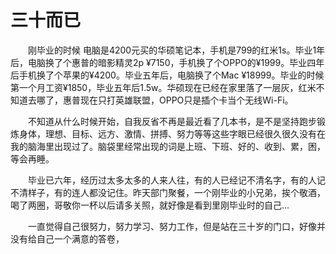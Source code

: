 # 三十而已

&ensp;&ensp;&ensp;&ensp;刚毕业的时候 电脑是4200元买的华硕笔记本，手机是799的红米1s。毕业1年后，电脑换了个惠普的暗影精灵2p ¥7150，手机换了个OPPO的¥1999。毕业四年后手机换了个苹果的¥4200。毕业五年后，电脑换了个Mac ¥18999。毕业的时候第一个月工资¥1850，毕业五年后1.5w。华硕现在已经在家里落了一层灰，红米不知道去哪了，惠普现在只打英雄联盟，OPPO只是插个卡当个无线Wi-Fi。

&ensp;&ensp;&ensp;&ensp;不知道从什么时候开始，自我反省不再是最近看了几本书，是不是坚持跑步锻炼身体，理想、目标、远方、激情、拼搏、努力等等这些字眼已经很久很久没有在我的脑海里出现过了。脑袋里经常出现的词是上班、下班、好的、收到、累，困，等会再睡。

&ensp;&ensp;&ensp;&ensp;毕业已六年，经历过太多太多的人来人往，有的人已经记不清名字，有的人记不清样子，有的连人都没记住。昨天部门聚餐，一个刚毕业的小兄弟，挨个敬酒，喝了两圈，哥敬你一杯以后请多关照，就好像是看到里刚毕业时的自己...

&ensp;&ensp;&ensp;&ensp;一直觉得自己很努力，努力学习、努力工作，但是站在三十岁的门口，好像并没有给自己一个满意的答卷，




<!-- <mybtn></mybtn> -->
